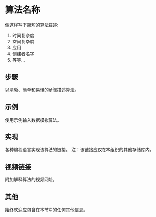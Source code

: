 # 算法名称

像这样写下简短的算法描述:
1. 时间复杂度
2. 空间复杂度
3. 应用
4. 创建者名字
5. 等等...

## 步骤

以清晰、简单和易懂的步骤描述算法。

## 示例

使用示例输入数据模拟算法。

## 实现

各种编程语言实现该算法的链接。
注：该链接应仅在本组织的其他存储库内。

## 视频链接

附加解释算法的视频网址。

## 其他

始终欢迎应包含在本节中的任何其他信息。